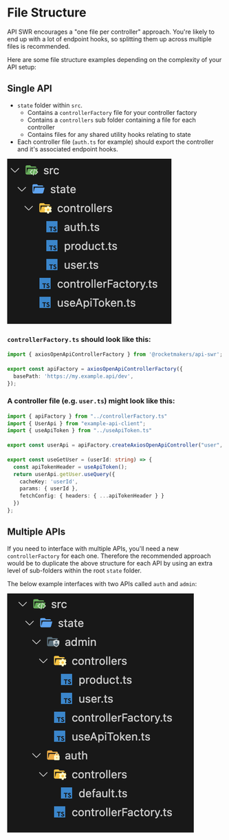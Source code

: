 # File Structure

API SWR encourages a "one file per controller" approach. You're likely to end up with a lot of endpoint hooks, so splitting them up across multiple files is recommended.

Here are some file structure examples depending on the complexity of your API setup:

## Single API

- `state` folder within `src`.
  - Contains a `controllerFactory` file for your controller factory
  - Contains a `controllers` sub folder containing a file for each controller
  - Contains files for any shared utility hooks relating to state
- Each controller file (`auth.ts` for example) should export the controller and it's associated endpoint hooks.

![Single API file structure example](assets/file-structure-single.png)

### `controllerFactory.ts` should look like this:

```TypeScript
import { axiosOpenApiControllerFactory } from '@rocketmakers/api-swr';

export const apiFactory = axiosOpenApiControllerFactory({
  basePath: 'https://my.example.api/dev',
});
```

### A controller file (e.g. `user.ts`) might look like this:

```TypeScript
import { apiFactory } from "../controllerFactory.ts"
import { UserApi } from "example-api-client";
import { useApiToken } from "../useApiToken.ts"

export const userApi = apiFactory.createAxiosOpenApiController("user", UserApi);

export const useGetUser = (userId: string) => {
  const apiTokenHeader = useApiToken();
  return userApi.getUser.useQuery({
    cacheKey: 'userId',
    params: { userId },
    fetchConfig: { headers: { ...apiTokenHeader } }
  })
};
```

## Multiple APIs

If you need to interface with multiple APIs, you'll need a new `controllerFactory` for each one. Therefore the recommended approach would be to duplicate the above structure for each API by using an extra level of sub-folders within the root `state` folder.

The below example interfaces with two APIs called `auth` and `admin`:

![Multiple APIs file structure example](assets/file-structure-multi.png)
